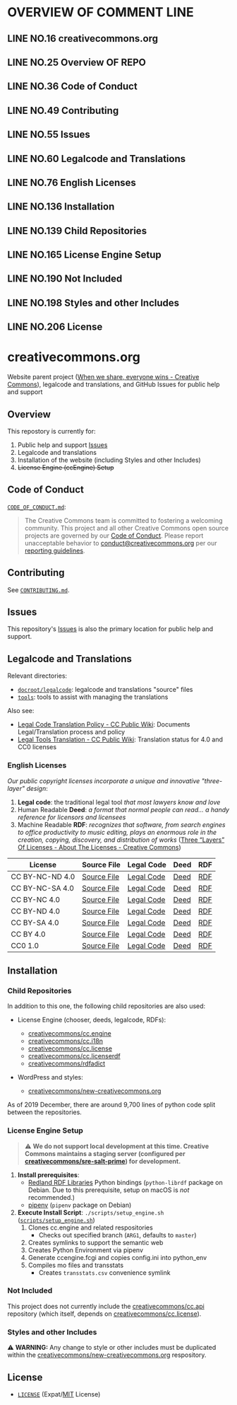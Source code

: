 # OVERVIEW OF COMMENT LINE
## LINE NO.16 creativecommons.org
## LINE NO.25 Overview OF REPO
## LINE NO.36 Code of Conduct
## LINE NO.49 Contributing
## LINE NO.55 Issues
## LINE NO.60 Legalcode and Translations
## LINE NO.76 English Licenses
## LINE NO.136 Installation
## LINE NO.139 Child Repositories
## LINE NO.165 License Engine Setup
## LINE NO.190 Not Included
## LINE NO.198 Styles and other Includes
## LINE NO.206 License

# creativecommons.org

Website parent project ([When we share, everyone wins - Creative
Commons][ccorg]), legalcode and translations, and GitHub Issues for public
help and support

[ccorg]: https://creativecommons.org/


## Overview

This repostory is currently for:
1. Public help and support [Issues][issues]
2. Legalcode and translations
3. Installation of the website (including Styles and other Includes)
4. ~~License Engine (ccEngine) Setup~~

[issues]: https://github.com/creativecommons/creativecommons.org/issues


## Code of Conduct

[`CODE_OF_CONDUCT.md`](CODE_OF_CONDUCT.md):
> The Creative Commons team is committed to fostering a welcoming community.
> This project and all other Creative Commons open source projects are governed
> by our [Code of Conduct][code_of_conduct]. Please report unacceptable
> behavior to [conduct@creativecommons.org](mailto:conduct@creativecommons.org)
> per our [reporting guidelines][reporting_guide].

[code_of_conduct]:https://opensource.creativecommons.org/community/code-of-conduct/
[reporting_guide]:https://opensource.creativecommons.org/community/code-of-conduct/enforcement/


## Contributing

See [`CONTRIBUTING.md`](CONTRIBUTING.md).


## Issues

This repository's [Issues][issues] is also the primary location for public help
and support.


## Legalcode and Translations

Relevant directories:
- [`docroot/legalcode`](docroot/legalcode/): legalcode and translations "source" files
- [`tools`](tools/): tools to assist with managing the translations

Also see:
- [Legal Code Translation Policy - CC Public Wiki][translatepolicy]: Documents
  Legal/Translation process and policy
- [Legal Tools Translation - CC Public Wiki][fourstatus]: Translation status
  for 4.0 and CC0 licenses

[translatepolicy]: https://wiki.creativecommons.org/wiki/Legal_Code_Translation_Policy
[fourstatus]: https://wiki.creativecommons.org/wiki/Legal_Tools_Translation


### English Licenses
*Our public copyright licenses incorporate a unique and innovative
"three-layer" design*:
1. **Legal code**: the traditional legal tool *that most lawyers know and love*
2. Human Readable **Deed**: *a format that normal people can read... a handy
   reference for licensors and licensees*
3. Machine Readable **RDF**: *recognizes that software, from search engines to
   office productivity to music editing, plays an enormous role in the
   creation, copying, discovery, and distribution of works*
([Three “Layers” Of Licenses - About The Licenses - Creative
Commons][threelayer])

[threelayer]: https://creativecommons.org/licenses/#layers

License | Source File | Legal Code | Deed | RDF
------- | ----------- | ---------- | ---- | ---
CC BY-NC-ND 4.0 | [Source File][cc-by-nc-nd-source] | [Legal Code][cc-by-nc-nd-legalcode] | [Deed][cc-by-nc-nd-deed] | [RDF][cc-by-nc-nd-rdf]
CC BY-NC-SA 4.0 | [Source File][cc-by-nc-sa-source] | [Legal Code][cc-by-nc-sa-legalcode] | [Deed][cc-by-nc-sa-deed] | [RDF][cc-by-nc-sa-rdf]
CC BY-NC 4.0 | [Source File][cc-by-nc-source] | [Legal Code][cc-by-nc-legalcode] | [Deed][cc-by-nc-deed] | [RDF][cc-by-nc-rdf]
CC BY-ND 4.0 | [Source File][cc-by-nd-source] | [Legal Code][cc-by-nd-legalcode] | [Deed][cc-by-nd-deed] | [RDF][cc-by-nd-rdf]
CC BY-SA 4.0 | [Source File][cc-by-sa-source] | [Legal Code][cc-by-sa-legalcode] | [Deed][cc-by-sa-deed] | [RDF][cc-by-sa-rdf]
CC BY 4.0 | [Source File][cc-by-source] | [Legal Code][cc-by-legalcode] | [Deed][cc-by-deed] | [RDF][cc-by-rdf]
CC0 1.0 | [Source File][cc-zero-source] | [Legal Code][cc-zero-legalcode] | [Deed][cc-zero-deed] | [RDF][cc-zero-rdf]

[cc-by-nc-nd-source]: docroot/legalcode/by-nc-nd_4.0.html
[cc-by-nc-nd-legalcode]: https://creativecommons.org/licenses/by-nc-nd/4.0/legalcode.en
[cc-by-nc-nd-deed]: https://creativecommons.org/licenses/by-nc-nd/4.0/deed.en
[cc-by-nc-nd-rdf]: https://creativecommons.org/licenses/by-nc-nd/4.0/rdf

[cc-by-nc-sa-source]: docroot/legalcode/by-nc-sa_4.0.html
[cc-by-nc-sa-legalcode]: https://creativecommons.org/licenses/by-nc-sa/4.0/legalcode.en
[cc-by-nc-sa-deed]: https://creativecommons.org/licenses/by-nc-sa/4.0/deed.en
[cc-by-nc-sa-rdf]: https://creativecommons.org/licenses/by-nc-sa/4.0/rdf

[cc-by-nc-source]: docroot/legalcode/by-nc_4.0.html
[cc-by-nc-legalcode]: https://creativecommons.org/licenses/by-nc/4.0/legalcode.en
[cc-by-nc-deed]: https://creativecommons.org/licenses/by-nc/4.0/deed.en
[cc-by-nc-rdf]: https://creativecommons.org/licenses/by-nc/4.0/rdf

[cc-by-nd-source]: docroot/legalcode/by-nd_4.0.html
[cc-by-nd-legalcode]: https://creativecommons.org/licenses/by-nd/4.0/legalcode.en
[cc-by-nd-deed]: https://creativecommons.org/licenses/by-nd/4.0/deed.en
[cc-by-nd-rdf]: https://creativecommons.org/licenses/by-nd/4.0/rdf

[cc-by-sa-source]: docroot/legalcode/by-sa_4.0.html
[cc-by-sa-legalcode]: https://creativecommons.org/licenses/by-sa/4.0/legalcode.en
[cc-by-sa-deed]: https://creativecommons.org/licenses/by-sa/4.0/deed.en
[cc-by-sa-rdf]: https://creativecommons.org/licenses/by-sa/4.0/rdf

[cc-by-source]: docroot/legalcode/by_4.0.html
[cc-by-legalcode]: https://creativecommons.org/licenses/by/4.0/legalcode.en
[cc-by-deed]: https://creativecommons.org/licenses/by/4.0/deed.en
[cc-by-rdf]: https://creativecommons.org/licenses/by/4.0/rdf

[cc-zero-source]: docroot/legalcode/zero_1.0.html
[cc-zero-legalcode]: https://creativecommons.org/publicdomain/zero/1.0/legalcode.en
[cc-zero-deed]: https://creativecommons.org/publicdomain/zero/1.0/deed.en
[cc-zero-rdf]: https://creativecommons.org/publicdomain/zero/1.0/rdf


## Installation


### Child Repositories

In addition to this one, the following child repositories are also used:

- License Engine (chooser, deeds, legalcode, RDFs):

  - [creativecommons/cc.engine][ccengine]
  - [creativecommons/cc.i18n][cci18n]
  - [creativecommons/cc.license][cclicense]
  - [creativecommons/cc.licenserdf][cclicenserdf]
  - [creativecommons/rdfadict][rdfadict]

- WordPress and styles:

  - [creativecommons/new-creativecommons.org][neworg]

[ccengine]: https://github.com/creativecommons/cc.engine
[cci18n]: https://github.com/creativecommons/cc.i18n
[cclicense]: https://github.com/creativecommons/cc.license
[cclicenserdf]: https://github.com/creativecommons/cc.licenserdf
[rdfadict]: https://github.com/creativecommons/rdfadict

As of 2019 December, there are around 9,700 lines of python code split between
the repositories.


### License Engine Setup

> :warning: **We do not support local development at this time. Creative
> Commons maintains a staging server (configured per
> [creativecommons/sre-salt-prime][sre-salt-prime]) for development.**

1. **Install prerequisites**:
   - [Redland RDF Libraries][redland] Python bindings (`python-librdf` package
     on Debian. Due to this prerequisite, setup on macOS is *not* recommended.)
   - [pipenv][pipenvdocs] (`pipenv` package on Debian)
2. **Execute Install Script**: `./scripts/setup_engine.sh`
   ([`scripts/setup_engine.sh`](scripts/setup_engine.sh))
   1. Clones cc.engine and related respositories
      - Checks out specified branch (`ARG1`, defaults to `master`)
   2. Creates symlinks to support the semantic web
   3. Creates Python Environment via pipenv
   4. Generate ccengine.fcgi and copies config.ini into python_env
   5. Compiles mo files and transstats
      - Creates `transstats.csv` convenience symlink

[sre-salt-prime]: https://github.com/creativecommons/sre-salt-prime
[pipenvdocs]:https://pipenv.readthedocs.io/en/latest/
[redland]: http://librdf.org/


### Not Included

This project does not currently include the [creativecommons/cc.api][ccapi]
repository (which itself, depends on [creativecommons/cc.license][cclicense]).

[ccapi]: https://github.com/creativecommons/cc.api


### Styles and other Includes

:warning: **WARNING:** Any change to style or other includes must be duplicated
within the [creativecommons/new-creativecommons.org][neworg] respository.

[neworg]: https://github.com/creativecommons/new-creativecommons.org


## License

- [`LICENSE`](LICENSE) (Expat/[MIT][mit] License)

[mit]: http://www.opensource.org/licenses/MIT "The MIT License | Open Source Initiative"
